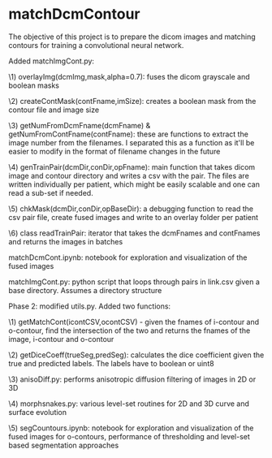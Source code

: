 # matchDcmContour
The objective of this project is to prepare the dicom images and matching contours for training a convolutional neural network.

Added matchImgCont.py:

\1) overlayImg(dcmImg,mask,alpha=0.7): fuses the dicom grayscale and boolean masks

\2) createContMask(contFname,imSize): creates a boolean mask from the contour file and image size

\3) getNumFromDcmFname(dcmFname) & getNumFromContFname(contFname): these are functions to extract the image number from the filenames. I separated this as a function as it'll be easier to modify in the format of filename changes in the future

\4) genTrainPair(dcmDir,conDir,opFname): main function that takes dicom image and contour directory and writes a csv with the pair. The files are written individually per patient, which might be easily scalable and one can read a sub-set if needed.

\5) chkMask(dcmDir,conDir,opBaseDir): a debugging function to read the csv pair file, create fused images and write to an overlay folder per patient

\6) class readTrainPair: iterator that takes the dcmFnames and contFnames and returns the images in batches

matchDcmCont.ipynb: notebook for exploration and visualization of the fused images

matchImgCont.py: python script that loops through pairs in link.csv given a base directory. Assumes a directory structure

Phase 2:
modified utils.py. Added two functions:

\1) getMatchCont(icontCSV,ocontCSV) - given the fnames of i-contour and o-contour, find the intersection of the two and 
returns the fnames of the image, i-contour and o-contour

\2) getDiceCoeff(trueSeg,predSeg): calculates the dice coefficient given the true and predicted labels. The labels have to 
boolean or uint8

\3) anisoDiff.py: performs anisotropic diffusion filtering of images in 2D or 3D

\4) morphsnakes.py: various level-set routines for 2D and 3D curve and surface evolution

\5) segCountours.ipynb: notebook for exploration and visualization of the fused images for o-contours, performance of 
thresholding and level-set based segmentation approaches